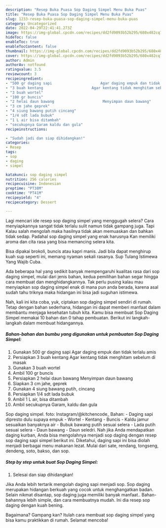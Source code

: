 ```yaml
---
description: "Resep Buka Puasa Sop Daging Simpel Menu Buka Puas"
title: "Resep Buka Puasa Sop Daging Simpel Menu Buka Puas"
slug: 1233-resep-buka-puasa-sop-daging-simpel-menu-buka-puas
category: Uncategorized
date: 2022-04-29T22:41:41.273Z
image: https://img-global.cpcdn.com/recipes/dd2fd9093b52b295/680x482cq70/sop-daging-simpel-foto-resep-utama.jpg
hideToc: false
enableToc: true
enableTocContent: false
thumbnail: https://img-global.cpcdn.com/recipes/dd2fd9093b52b295/680x482cq70/sop-daging-simpel-foto-resep-utama.jpg
cover: https://img-global.cpcdn.com/recipes/dd2fd9093b52b295/680x482cq70/sop-daging-simpel-foto-resep-utama.jpg
author: Admin
authorAv: notfound
ratingvalue: 3.5
reviewcount: 3
recipeingredient:
- "500 gr daging sapi                      Agar daging empuk dan tidak terlalu amis"
- "3 buah kentang                      Agar kentang tidak menghitam sebelum di masak"
- "3 buah wortel"
- "100 gr buncis"
- "2 helai daun bawang                      Menyimpan daun bawang"
- "3 cm jahe geprek"
- "4 siung bawang putih cincang"
- "1/4 sdt lada bubuk"
- "1 L air bisa ditambah"
- "secukupnya Garam kaldu dan gula"
recipeinstructions:

- "Sudah jadi dan siap dihidangkan!"
categories:
- Resep
tags:
- sop
- daging
- simpel

katakunci: sop daging simpel 
nutrition: 256 calories
recipecuisine: Indonesian
preptime: "PT38M"
cooktime: "PT41M"
recipeyield: "4"
recipecategory: Dessert

---
```



Lagi mencari ide resep sop daging simpel yang menggugah selera? Cara menyiapkannya sangat tidak terlalu sulit namun tidak gampang juga. Tapi Kalau salah mengolah maka hasilnya tidak akan memuaskan dan bahkan tidak sedap. Padahal sop daging simpel yang enak harusnya Kan memiliki aroma dan cita rasa yang bisa memancing selera kita.


Bisa dipakai brokoli, buncis atau kapri manis. Jadi bila dapat menghirup kuah sup seperti ini, memang nyaman sekali rasanya. Sup Tulang Istimewa Yang Wajib Cuba.

Ada beberapa hal yang sedikit banyak mempengaruhi kualitas rasa dari sop daging simpel, mulai dari jenis bahan, kedua pemilihan bahan segar hingga cara membuat dan menghidangkannya. Tak perlu pusing kalau mau menyiapkan sop daging simpel enak di mana pun anda berada, karena asal sudah tahu triknya maka hidangan ini bisa jadi suguhan istimewa.


Nah, kali ini kita coba, yuk, ciptakan sop daging simpel sendiri di rumah. Tetap dengan bahan sederhana, hidangan ini dapat memberi manfaat dalam membantu menjaga kesehatan tubuh kita. Kamu bisa membuat Sop Daging Simpel memakai 10 bahan dan 0 tahap pembuatan. Berikut ini langkah-langkah dalam membuat hidangannya.

<!--inarticleads1-->

##### Bahan-bahan dan bumbu yang digunakan untuk pembuatan Sop Daging Simpel:

1. Gunakan 500 gr daging sapi                      Agar daging empuk dan tidak terlalu amis
1. Persiapkan 3 buah kentang                      Agar kentang tidak menghitam sebelum di masak
1. Gunakan 3 buah wortel
1. Ambil 100 gr buncis
1. Persiapkan 2 helai daun bawang                      Menyimpan daun bawang
1. Siapkan 3 cm jahe, geprek
1. Gunakan 4 siung bawang putih, cincang
1. Persiapkan 1/4 sdt lada bubuk
1. Ambil 1 L air, bisa ditambah
1. Ambil secukupnya Garam, kaldu dan gula


Sop daging simpel. foto: Instagram/@kitchencode_ Bahan: - Daging sapi dipresto dulu supaya empuk - Wortel - Kentang - Buncis - Kaldu jamur sesuaikan banyaknya air - Bubuk bawang putih sesuai selera - Lada putih sesuai selera - Daun bawang - Daun seledri. Nah jika Anda mendapatkan daging kurban, Anda bisa mengolahnya menjadi sop daging dengan resep sop daging sapi simpel berikut ini. Diketahui, daging sapi ini bisa diolah menjadi berbagai menu makanan lezat. Mulai dari sate, rendang, tongseng, dendeng, soto, bakso, dan sop. 

<!--inarticleads2-->

##### Step by step untuk buat Sop Daging Simpel:


1. Selesai dan siap dihidangkan!

Jika Anda lebih tertarik mengolah daging sapi menjadi sop. Sop daging merupakan hidangan berkuah yang cocok untuk menghangatkan badan. Selain nikmat disantap, sop daging juga memiliki banyak manfaat.. Bahan-bahannya lebih simple, dan cara membuatnya mudah. Ini dia resep sop daging dengan kuah bening. 

Bagaimana? Gampang kan? Itulah cara membuat sop daging simpel yang bisa kamu praktikkan di rumah. Selamat mencoba!
